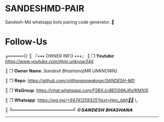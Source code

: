 # SANDESHMD-PAIR
Sandesh-Md whatsapp bots pairing code generator..🥰

# Follow-Us
╔═════◇
║ 『••• OWNER INFO •••』
║ ❒ 𝐘𝐨𝐮𝐭𝐮𝐛𝐞: _https://www.youtube.com/@mr.unknow344_

║ ❒ 𝐎𝐰𝐧𝐞𝐫 𝐍𝐚𝐦𝐞: _Sandesh Bhashana[MR UNKNOWN]_

║ ❒ 𝐑𝐞𝐩𝐨: _https://github.com/vijitharanawakage/SANDESH-MD_

║ ❒ 𝐖𝐚𝐆𝐫𝐨𝐮𝐩: _https://chat.whatsapp.com/F5BXJci8EDS9AJ6sfKMXIS_

║ ❒ 𝐖𝐡𝐚𝐭𝐬𝐚𝐩𝐩: _https://wa.me/+94741259325?text=𝘏𝘦𝘺_bbh🧸🍃_  l_

║ 
╚════════════════════╝ 
 *©𝗦𝗔𝗡𝗗𝗘𝗦𝗛 𝗕𝗛𝗔𝗦𝗛𝗔𝗡𝗔*
___________________________________
